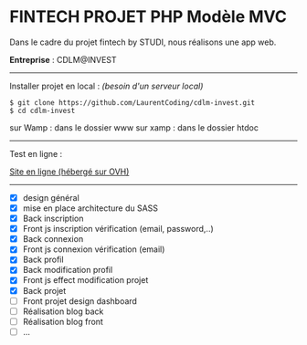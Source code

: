 __FINTECH PROJET PHP Modèle MVC__
=====


Dans le cadre du projet fintech by STUDI, nous réalisons une app web.

**Entreprise** : CDLM@INVEST


__________________

Installer projet en local : *(besoin d'un serveur local)*
```
$ git clone https://github.com/LaurentCoding/cdlm-invest.git
$ cd cdlm-invest
```

sur Wamp : dans le dossier www
sur xamp : dans le dossier htdoc

__________________

Test en ligne :

[Site en ligne (hébergé sur OVH)](https://fintech.math-frigoriste.fr/)


__________________


- [X] design général
- [X] mise en place architecture du SASS
- [x] Back inscription
- [x] Front js inscription vérification (email, password,..)
- [x] Back connexion
- [x] Front js connexion vérification (email)
- [x] Back profil
- [x] Back modification profil
- [x] Front js effect modification projet
- [X] Back projet
- [ ] Front projet design dashboard
- [ ] Réalisation blog back
- [ ] Réalisation blog front
- [ ] ...
